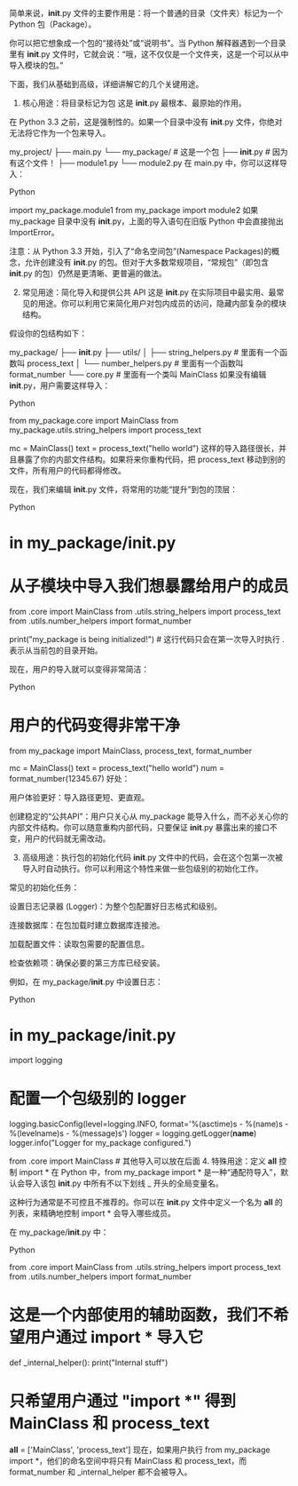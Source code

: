 简单来说，__init__.py 文件的主要作用是：将一个普通的目录（文件夹）标记为一个 Python 包（Package）。

你可以把它想象成一个包的“接待处”或“说明书”。当 Python 解释器遇到一个目录里有 __init__.py 文件时，它就会说：“哦，这不仅仅是一个文件夹，这是一个可以从中导入模块的包。”

下面，我们从基础到高级，详细讲解它的几个关键用途。

1. 核心用途：将目录标记为包
这是 __init__.py 最根本、最原始的作用。

在 Python 3.3 之前，这是强制性的。如果一个目录中没有 __init__.py 文件，你绝对无法将它作为一个包来导入。

my_project/
├── main.py
└── my_package/       # 这是一个包
    ├── __init__.py   # 因为有这个文件！
    ├── module1.py
    └── module2.py
在 main.py 中，你可以这样导入：

Python

import my_package.module1
from my_package import module2
如果 my_package 目录中没有 __init__.py，上面的导入语句在旧版 Python 中会直接抛出 ImportError。

注意：从 Python 3.3 开始，引入了“命名空间包”(Namespace Packages)的概念，允许创建没有 __init__.py 的包。但对于大多数常规项目，“常规包”（即包含 __init__.py 的包）仍然是更清晰、更普遍的做法。

2. 常见用途：简化导入和提供公共 API
这是 __init__.py 在实际项目中最实用、最常见的用途。你可以利用它来简化用户对包内成员的访问，隐藏内部复杂的模块结构。

假设你的包结构如下：

my_package/
├── __init__.py
├── utils/
│   ├── string_helpers.py   # 里面有一个函数叫 process_text
│   └── number_helpers.py   # 里面有一个函数叫 format_number
└── core.py                 # 里面有一个类叫 MainClass
如果没有编辑 __init__.py，用户需要这样导入：

Python

from my_package.core import MainClass
from my_package.utils.string_helpers import process_text

mc = MainClass()
text = process_text("hello world")
这样的导入路径很长，并且暴露了你的内部文件结构。如果将来你重构代码，把 process_text 移动到别的文件，所有用户的代码都得修改。

现在，我们来编辑 __init__.py 文件，将常用的功能“提升”到包的顶层：

Python

# in my_package/__init__.py

# 从子模块中导入我们想暴露给用户的成员
from .core import MainClass
from .utils.string_helpers import process_text
from .utils.number_helpers import format_number

print("my_package is being initialized!") # 这行代码只会在第一次导入时执行
. 表示从当前包的目录开始。

现在，用户的导入就可以变得非常简洁：

Python

# 用户的代码变得非常干净
from my_package import MainClass, process_text, format_number

mc = MainClass()
text = process_text("hello world")
num = format_number(12345.67)
好处：

用户体验更好：导入路径更短、更直观。

创建稳定的“公共API”：用户只关心从 my_package 能导入什么，而不必关心你的内部文件结构。你可以随意重构内部代码，只要保证 __init__.py 暴露出来的接口不变，用户的代码就无需改动。

3. 高级用途：执行包的初始化代码
__init__.py 文件中的代码，会在这个包第一次被导入时自动执行。你可以利用这个特性来做一些包级别的初始化工作。

常见的初始化任务：

设置日志记录器 (Logger)：为整个包配置好日志格式和级别。

连接数据库：在包加载时建立数据库连接池。

加载配置文件：读取包需要的配置信息。

检查依赖项：确保必要的第三方库已经安装。

例如，在 my_package/__init__.py 中设置日志：

Python

# in my_package/__init__.py
import logging

# 配置一个包级别的 logger
logging.basicConfig(level=logging.INFO, format='%(asctime)s - %(name)s - %(levelname)s - %(message)s')
logger = logging.getLogger(__name__)
logger.info("Logger for my_package configured.")

from .core import MainClass # 其他导入可以放在后面
4. 特殊用途：定义 __all__ 控制 import *
在 Python 中，from my_package import * 是一种“通配符导入”，默认会导入该包 __init__.py 中所有不以下划线 _ 开头的全局变量名。

这种行为通常是不可控且不推荐的。你可以在 __init__.py 文件中定义一个名为 __all__ 的列表，来精确地控制 import * 会导入哪些成员。

在 my_package/__init__.py 中：

Python

from .core import MainClass
from .utils.string_helpers import process_text
from .utils.number_helpers import format_number

# 这是一个内部使用的辅助函数，我们不希望用户通过 import * 导入它
def _internal_helper():
    print("Internal stuff")

# 只希望用户通过 "import *" 得到 MainClass 和 process_text
__all__ = ['MainClass', 'process_text']
现在，如果用户执行 from my_package import *，他们的命名空间中将只有 MainClass 和 process_text，而 format_number 和 _internal_helper 都不会被导入。